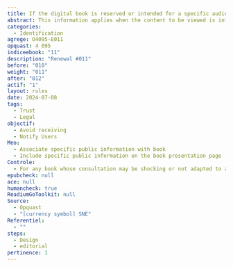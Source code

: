 ```yaml
---
title: If the digital book is reserved or intended for a specific audience, that audience is mentioned.
abstract: This information applies when the content to be viewed is intended for certain readers and readers. For example, the target audience of a youth documentary is a child or a child, while the target audience of an ultra-violent book is an adult.
categories:
  - Identification
agrege: O4095-E011
opquast: 4 095
indiceebook: "11"
description: "Renewal #011"
before: "010"
weight: "011"
after: "012"
actif: "1"
layout: rules
date: 2024-07-08
tags:
  - Trust
  - Legal
objectif:
  - Avoid receiving
  - Notify Users
Meo:
  - Associate specific public information with book
  - Include specific public information on the book presentation page
Controle:
  - For any book whose consultation may be shocking or not adapted to a certain population structure (minors, etc. , please ensure that there is an indication of the audience the book is intended for.
epubcheck: null
ace: null
humancheck: true
ReadiumGoToolkit: null
Source:
  - Opquast
  - "[currency symbol] SNE"
Referentiel:
  - ""
steps:
  - Design
  - editorial
pertinence: 1
---
```

